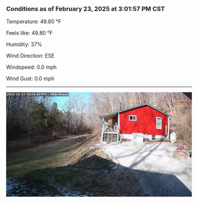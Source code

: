 ### Conditions as of February 23, 2025 at 3:01:57 PM CST 

Temperature: 49.80 &deg;F

Feels like: 49.80 &deg;F

Humidity: 37%

Wind Direction: ESE

Windspeed: 0.0 mph

Wind Gust: 0.0 mph

---

<img src="./images/latest.jpeg"/>

